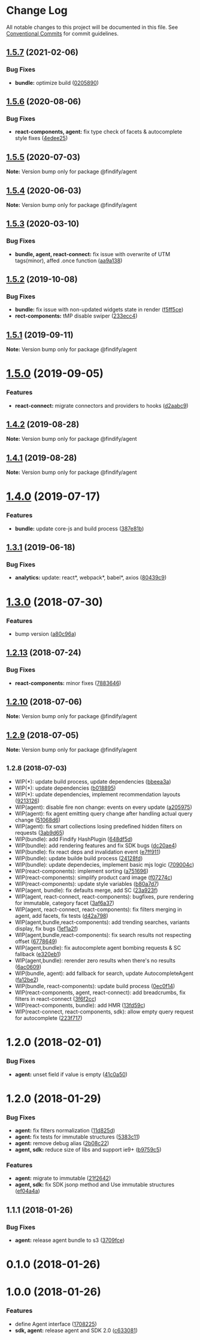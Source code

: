 # Change Log

All notable changes to this project will be documented in this file.
See [Conventional Commits](https://conventionalcommits.org) for commit guidelines.

<a name="1.5.7"></a>
## [1.5.7](https://github.com/findify/findify-js/compare/@findify/agent@1.5.6...@findify/agent@1.5.7) (2021-02-06)


### Bug Fixes

* **bundle:** optimize build ([0205890](https://github.com/findify/findify-js/commit/0205890))




<a name="1.5.6"></a>
## [1.5.6](https://github.com/findify/findify-js/compare/@findify/agent@1.5.5...@findify/agent@1.5.6) (2020-08-06)


### Bug Fixes

* **react-components, agent:** fix type check of facets & autocomplete style fixes ([4edee25](https://github.com/findify/findify-js/commit/4edee25))




<a name="1.5.5"></a>
## [1.5.5](https://github.com/findify/findify-js/compare/@findify/agent@1.5.4...@findify/agent@1.5.5) (2020-07-03)




**Note:** Version bump only for package @findify/agent

<a name="1.5.4"></a>
## [1.5.4](https://github.com/findify/findify-js/compare/@findify/agent@1.5.3...@findify/agent@1.5.4) (2020-06-03)




**Note:** Version bump only for package @findify/agent

<a name="1.5.3"></a>
## [1.5.3](https://github.com/findify/findify-js/compare/@findify/agent@1.5.2...@findify/agent@1.5.3) (2020-03-10)


### Bug Fixes

* **bundle, agent, react-connect:** fix issue with overwrite of UTM tags(minor), affed .once function ([aa9a138](https://github.com/findify/findify-js/commit/aa9a138))




<a name="1.5.2"></a>
## [1.5.2](https://github.com/findify/findify-js/compare/@findify/agent@1.5.1...@findify/agent@1.5.2) (2019-10-08)


### Bug Fixes

* **bundle:** fix issue with non-updated widgets state in render ([f5ff5ce](https://github.com/findify/findify-js/commit/f5ff5ce))
* **rect-components:** tMP disable swiper ([233ecc4](https://github.com/findify/findify-js/commit/233ecc4))




<a name="1.5.1"></a>
## [1.5.1](https://github.com/findify/findify-js/compare/@findify/agent@1.5.0...@findify/agent@1.5.1) (2019-09-11)




**Note:** Version bump only for package @findify/agent

<a name="1.5.0"></a>
# [1.5.0](https://github.com/findify/findify-js/compare/@findify/agent@1.4.2...@findify/agent@1.5.0) (2019-09-05)


### Features

* **react-connect:** migrate connectors and providers to hooks ([d2aabc9](https://github.com/findify/findify-js/commit/d2aabc9))




<a name="1.4.2"></a>
## [1.4.2](https://github.com/findify/findify-js/compare/@findify/agent@1.4.1...@findify/agent@1.4.2) (2019-08-28)




**Note:** Version bump only for package @findify/agent

<a name="1.4.1"></a>
## [1.4.1](https://github.com/findify/findify-js/compare/@findify/agent@1.4.0...@findify/agent@1.4.1) (2019-08-28)




**Note:** Version bump only for package @findify/agent

<a name="1.4.0"></a>
# [1.4.0](https://github.com/findify/findify-js/compare/@findify/agent@1.3.1...@findify/agent@1.4.0) (2019-07-17)


### Features

* **bundle:** update core-js and build process ([387e81b](https://github.com/findify/findify-js/commit/387e81b))




<a name="1.3.1"></a>
## [1.3.1](https://github.com/findify/findify-js/compare/@findify/agent@1.3.0...@findify/agent@1.3.1) (2019-06-18)


### Bug Fixes

* **analytics:** update: react*, webpack*, babel*, axios ([80439c9](https://github.com/findify/findify-js/commit/80439c9))





<a name="1.3.0"></a>
# [1.3.0](https://github.com/findify/findify-js/compare/@findify/agent@1.2.13...@findify/agent@1.3.0) (2018-07-30)


### Features

* bump version ([a80c96a](https://github.com/findify/findify-js/commit/a80c96a))




<a name="1.2.13"></a>
## [1.2.13](https://github.com/findify/findify-js/compare/@findify/agent@1.2.8...@findify/agent@1.2.13) (2018-07-24)


### Bug Fixes

* **react-components:** minor fixes ([7883646](https://github.com/findify/findify-js/commit/7883646))




<a name="1.2.10"></a>
## [1.2.10](https://github.com/findify/findify-js/compare/@findify/agent@1.2.9...@findify/agent@1.2.10) (2018-07-06)

**Note:** Version bump only for package @findify/agent





<a name="1.2.9"></a>
## [1.2.9](https://github.com/findify/findify-js/compare/@findify/agent@1.2.4...@findify/agent@1.2.9) (2018-07-05)

**Note:** Version bump only for package @findify/agent





<a name="1.2.8"></a>
## <small>1.2.8 (2018-07-03)</small>

* WIP(*): update build process, update dependencies ([bbeea3a](https://github.com/findify/findify-js/commit/bbeea3a))
* WIP(*): update dependencies ([b018895](https://github.com/findify/findify-js/commit/b018895))
* WIP(*): update dependencies, implement recommendation layouts ([9213126](https://github.com/findify/findify-js/commit/9213126))
* WIP(agent): disable fire non change: events on every update ([a205975](https://github.com/findify/findify-js/commit/a205975))
* WIP(agent): fix agent emitting query change after handling actual query change ([51068d6](https://github.com/findify/findify-js/commit/51068d6))
* WIP(agent): fix smart collections losing predefined hidden filters on requests ([3ab9d65](https://github.com/findify/findify-js/commit/3ab9d65))
* WIP(bundle): add Findify HashPlugin ([648df5d](https://github.com/findify/findify-js/commit/648df5d))
* WIP(bundle): add rendering features and fix SDK bugs ([dc20ae4](https://github.com/findify/findify-js/commit/dc20ae4))
* WIP(bundle): fix react deps and invalidation event ([e7ff911](https://github.com/findify/findify-js/commit/e7ff911))
* WIP(bundle): update builde build process ([24128fd](https://github.com/findify/findify-js/commit/24128fd))
* WIP(bundle): update dependecies, implement basic mjs logic ([709004c](https://github.com/findify/findify-js/commit/709004c))
* WIP(react-components): implement sorting ([a751696](https://github.com/findify/findify-js/commit/a751696))
* WIP(react-components): simplify product card image ([f07274c](https://github.com/findify/findify-js/commit/f07274c))
* WIP(react-components): update style variables ([b80a7d7](https://github.com/findify/findify-js/commit/b80a7d7))
* WIP(agent, bundle): fix defaults merge, add SC ([23a923f](https://github.com/findify/findify-js/commit/23a923f))
* WIP(agent, react-connect, react-components): bugfixes, pure rendering for immutable, category facet ([3af6a37](https://github.com/findify/findify-js/commit/3af6a37))
* WIP(agent, react-connect, react-components): fix filters merging in agent, add facets, fix tests ([d42a798](https://github.com/findify/findify-js/commit/d42a798))
* WIP(agent,bundle,react-components): add trending searches, variants display, fix bugs ([1ef1a2f](https://github.com/findify/findify-js/commit/1ef1a2f))
* WIP(agent,bundle,react-components): fix search results not respecting offset ([6778649](https://github.com/findify/findify-js/commit/6778649))
* WIP(agent,bundle): fix autocomplete agent bombing requests & SC fallback ([e320eb1](https://github.com/findify/findify-js/commit/e320eb1))
* WIP(agent,bundle): rerender zero results when there's no results ([6ac0609](https://github.com/findify/findify-js/commit/6ac0609))
* WIP(bundle, agent): add fallback for search, update AutocompleteAgent ([fa12be2](https://github.com/findify/findify-js/commit/fa12be2))
* WIP(bundle, react-components): update build process ([0ec0f14](https://github.com/findify/findify-js/commit/0ec0f14))
* WIP(react-components, agent, react-connect): add breadcrumbs, fix filters in react-connect ([3f6f2cc](https://github.com/findify/findify-js/commit/3f6f2cc))
* WIP(react-components, bundle): add HMR ([13fd59c](https://github.com/findify/findify-js/commit/13fd59c))
* WIP(react-connect, react-components, sdk): allow empty query request for autocomplete ([223f717](https://github.com/findify/findify-js/commit/223f717))




<a name="1.2.0"></a>
# 1.2.0 (2018-02-01)


### Bug Fixes

* **agent:** unset field if value is empty ([41c0a50](https://github.com/findify/findify-js/commit/41c0a50))



<a name="1.2.0"></a>
# 1.2.0 (2018-01-29)


### Bug Fixes

* **agent:** fix filters normalization ([11d825d](https://github.com/findify/findify-js/commit/11d825d))
* **agent:** fix tests for immutable structures ([5383c11](https://github.com/findify/findify-js/commit/5383c11))
* **agent:** remove debug alias ([2b08c22](https://github.com/findify/findify-js/commit/2b08c22))
* **agent, sdk:** reduce size of libs and support ie9+ ([b9759c5](https://github.com/findify/findify-js/commit/b9759c5))


### Features

* **agent:** migrate to immutable ([21f2642](https://github.com/findify/findify-js/commit/21f2642))
* **agent, sdk:** fix SDK jsonp method and Use immutable structures ([ef04a4a](https://github.com/findify/findify-js/commit/ef04a4a))



<a name="1.1.1"></a>
## 1.1.1 (2018-01-26)


### Bug Fixes

* **agent:** release agent bundle to s3 ([3709fce](https://github.com/findify/findify-js/commit/3709fce))



<a name="0.1.0"></a>
# 0.1.0 (2018-01-26)



<a name="1.0.0"></a>
# 1.0.0 (2018-01-26)


### Features

* define Agent interface ([1708225](https://github.com/findify/findify-js/commit/1708225))
* **sdk, agent:** release agent and SDK 2.0 ([c633081](https://github.com/findify/findify-js/commit/c633081))
